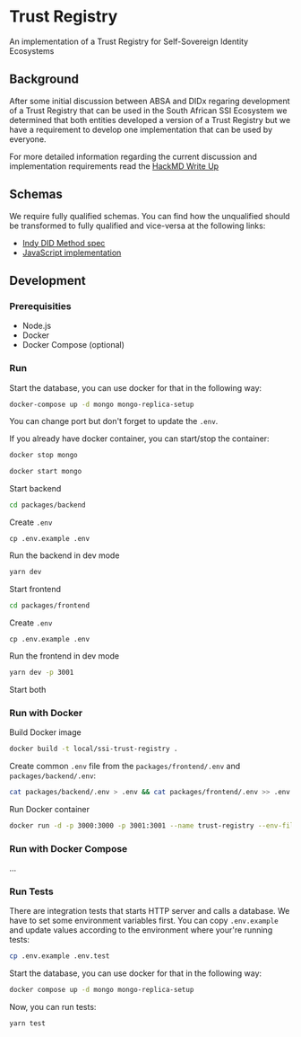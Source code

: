# Trust Registry

An implementation of a Trust Registry for Self-Sovereign Identity Ecosystems

## Background

After some initial discussion between ABSA and DIDx regaring development of a Trust Registry that can be used in the South African SSI Ecosystem we determined that both entities developed a version of a Trust Registry but we have a requirement to develop one implementation that can be used by everyone.

For more detailed information regarding the current discussion and implementation requirements read the [HackMD Write Up](https://hackmd.io/heOazbtvSi2B18I7YWkGIg?view)

## Schemas

We require fully qualified schemas. You can find how the unqualified should be transformed to fully qualified and vice-versa at the following links:

- [Indy DID Method spec](https://hyperledger.github.io/indy-did-method/#schema)
- [JavaScript implementation](https://gist.github.com/jakubkoci/26cb093d274bf61d982b4c56e05d9ebc)

## Development

### Prerequisities

- Node.js
- Docker
- Docker Compose (optional)

### Run

Start the database, you can use docker for that in the following way:

```sh
docker-compose up -d mongo mongo-replica-setup
```

You can change port but don't forget to update the `.env`.

If you already have docker container, you can start/stop the container:

```sh
docker stop mongo
```

```sh
docker start mongo
```

Start backend

```sh
cd packages/backend
```

Create `.env`

```
cp .env.example .env
```

Run the backend in dev mode

```sh
yarn dev
```

Start frontend

```sh
cd packages/frontend
```

Create `.env`

```
cp .env.example .env
```

Run the frontend in dev mode

```sh
yarn dev -p 3001
```

Start both

### Run with Docker

Build Docker image

```sh
docker build -t local/ssi-trust-registry .
```

Create common `.env` file from the `packages/frontend/.env` and `packages/backend/.env`:

```sh
cat packages/backend/.env > .env && cat packages/frontend/.env >> .env
```

Run Docker container

```sh
docker run -d -p 3000:3000 -p 3001:3001 --name trust-registry --env-file .env local/ssi-trust-registry
```

### Run with Docker Compose

...

### Run Tests

There are integration tests that starts HTTP server and calls a database. We have to set some environment variables first. You can copy `.env.example` and update values according to the environment where your're running tests:

```sh
cp .env.example .env.test
```

Start the database, you can use docker for that in the following way:

```sh
docker compose up -d mongo mongo-replica-setup
```

Now, you can run tests:

```
yarn test
```

